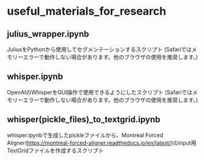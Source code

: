 # useful_materials_for_research
## julius_wrapper.ipynb
JuliusをPythonから使用してセグメンテーションするスクリプト
(Safariではメモリーエラーで動作しない場合があります。他のブラウザの使用を推奨します。)

## whisper.ipynb
OpenAIのWhisperをGUI操作で使用できるようにしたスクリプト
(Safariではメモリーエラーで動作しない場合があります。他のブラウザの使用を推奨します。)

## whisper(pickle_files)_to_textgrid.ipynb
whisper.ipynbで生成したpickleファイルから、Montreal Forced Aligner(https://montreal-forced-aligner.readthedocs.io/en/latest/)のinput用TextGridファイルを作成するスクリプト
